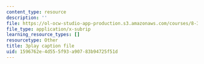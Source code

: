 ```yaml
---
content_type: resource
description: ''
file: https://ol-ocw-studio-app-production.s3.amazonaws.com/courses/8-333-statistical-mechanics-i-statistical-mechanics-of-particles-fall-2013/1596762e4d555f93a90783b94725f51d_6rn4q9mv4jQ.vtt
file_type: application/x-subrip
learning_resource_types: []
resourcetype: Other
title: 3play caption file
uid: 1596762e-4d55-5f93-a907-83b94725f51d
---
```

